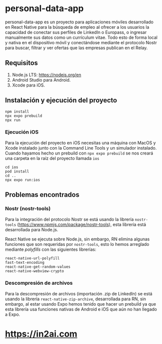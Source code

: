 # personal-data-app
personal-data-app es un proyecto para aplicaciones móviles desarrollado en React Native para la búsqueda de empleo al ofrecer a los usuarios la capacidad de conectar sus perfiles de LinkedIn o Europass, o ingresar manualmente sus datos como un currículum vitae. Todo esto de forma local y nativa en el dispositivo móvil y conectándose mediante el protocolo Nostr para buscar, filtrar y ver ofertas que las empresas publican en el Relay.

## Requisitos
1. Node.js LTS: https://nodejs.org/en
2. Android Studio para Android.
3. Xcode para iOS.

## Instalación y ejecución del proyecto
```batch
npm install
npx expo prebuild
npx run
```

### Ejecución iOS
Para la ejecución del proyecto en iOS necesitas una máquina con MacOS y Xcode instalado junto con la Command Line Tools y un simulador instalado.
Cuando hayamos hecho un prebuild con `npx expo prebuild` se nos creará una carpeta en la raíz del proyecto llamada `ios`
```batch
cd ios
pod install
cd ..
npx expo run:ios
```

## Problemas encontrados
### Nostr (nostr-tools)
Para la integración del protocolo Nostr se está usando la librería `nostr-tools` (https://www.npmjs.com/package/nostr-tools), esta librería está desarrollada para Node.js.

React Native se ejecuta sobre Node.js, sin embargo, RN elimina algunas funciones que son requeridas por `nostr-tools`, esto lo hemos arreglado mediante *polyfills* con las siguientes librerías:
```
react-native-url-polyfill
fast-text-encoding
react-native-get-random-values
react-native-webview-crypto
```

### Descompresión de archivos
Para la descompresión de archivos (importación .zip de LinkedIn) se está usando la librería `react-native-zip-archive`, desarrollada para RN, sin embargo, al estar usando Expo hemos tenido que hacer un prebuild ya que esta librería usa funciones nativas de Android e iOS que aún no han llegado a Expo.

# https://in2ai.com
